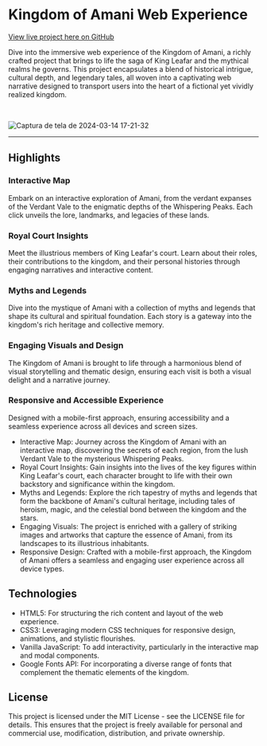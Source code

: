 # Kingdom of Amani Web Experience

[View live project here on GitHub](github.com/rafa-el-dev/amani-kingdom)

Dive into the immersive web experience of the Kingdom of Amani, a richly crafted project that brings to life the saga of King Leafar and the mythical realms he governs. This project encapsulates a blend of historical intrigue, cultural depth, and legendary tales, all woven into a captivating web narrative designed to transport users into the heart of a fictional yet vividly realized kingdom.

<br>

![Captura de tela de 2024-03-14 17-21-32](https://github.com/rafa-el-dev/amani-kingdom/assets/109827006/ad129bdc-9926-44a1-b0ef-612623e1f523)

---

## Highlights
### Interactive Map
  Embark on an interactive exploration of Amani, from the verdant expanses of the Verdant Vale to the enigmatic depths of the Whispering Peaks. Each click unveils the lore, landmarks, and legacies of these lands.

### Royal Court Insights
  Meet the illustrious members of King Leafar's court. Learn about their roles, their contributions to the kingdom, and their personal histories through engaging narratives and interactive content.

### Myths and Legends
  Dive into the mystique of Amani with a collection of myths and legends that shape its cultural and spiritual foundation. Each story is a gateway into the kingdom's rich heritage and collective memory.

### Engaging Visuals and Design
  The Kingdom of Amani is brought to life through a harmonious blend of visual storytelling and thematic design, ensuring each visit is both a visual delight and a narrative journey.

### Responsive and Accessible Experience
  Designed with a mobile-first approach, ensuring accessibility and a seamless experience across all devices and screen sizes.


  - Interactive Map: Journey across the Kingdom of Amani with an interactive map, discovering the secrets of each region, from the lush Verdant Vale to the mysterious Whispering Peaks.
  - Royal Court Insights: Gain insights into the lives of the key figures within King Leafar's court, each character brought to life with their own backstory and significance within the kingdom.
  - Myths and Legends: Explore the rich tapestry of myths and legends that form the backbone of Amani's cultural heritage, including tales of heroism, magic, and the celestial bond between the kingdom and the stars.
  - Engaging Visuals: The project is enriched with a gallery of striking images and artworks that capture the essence of Amani, from its landscapes to its illustrious inhabitants.
  - Responsive Design: Crafted with a mobile-first approach, the Kingdom of Amani offers a seamless and engaging user experience across all device types.

## Technologies

 - HTML5: For structuring the rich content and layout of the web experience.
 - CSS3: Leveraging modern CSS techniques for responsive design, animations, and stylistic flourishes.
 - Vanilla JavaScript: To add interactivity, particularly in the interactive map and modal components.
 - Google Fonts API: For incorporating a diverse range of fonts that complement the thematic elements of the kingdom.

## License

  This project is licensed under the MIT License - see the LICENSE file for details. This ensures that the project is freely available for personal and commercial use, modification, distribution, and private ownership.
